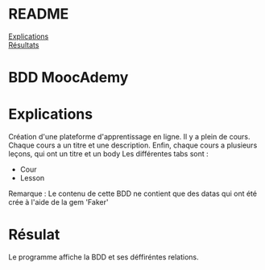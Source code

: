 # README
<a href = https://github.com/Luxilux/Hacking-News/blob/master/README.md#explications> Explications<a/> <br>
<a href = https://github.com/Luxilux/Hacking-News/blob/master/README.md#r%C3%A9sulat> Résultats<a/>

# BDD MoocAdemy

# Explications 
Création d'une plateforme d'apprentissage en ligne. Il y a plein de cours. Chaque cours a un titre et une description. Enfin, chaque cours a plusieurs leçons, qui ont un titre et un body
Les différentes tabs sont : 
* Cour
* Lesson

Remarque :  Le contenu de cette BDD ne contient que des datas qui ont été crée à  l'aide de la gem 'Faker'

# Résulat
Le programme affiche la BDD et ses déffiréntes relations.
